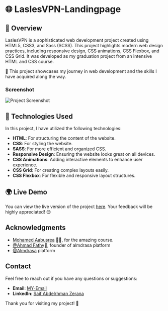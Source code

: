 ﻿# 🌐 LaslesVPN-Landingpage
 
## 📝 Overview
LaslesVPN is a sophisticated web development project created using HTML5, CSS3, and Sass (SCSS). This project highlights modern web design practices, including responsive design, CSS animations, CSS Flexbox, and CSS Grid. It was developed as my graduation project from an intensive HTML and CSS course.

🎉 This project showcases my journey in web development and the skills I have acquired along the way. 

### Screenshot

![Project Screenshot](images/Screenshot.png)


## 🚀 Technologies Used
In this project, I have utilized the following technologies:
- **HTML**: For structuring the content of the website.
- **CSS**: For styling the website.
- **SASS**: For more efficient and organized CSS.
- **Responsive Design**: Ensuring the website looks great on all devices.
- **CSS Animations**: Adding interactive elements to enhance user experience.
- **CSS Grid**: For creating complex layouts easily.
- **CSS Flexbox**: For flexible and responsive layout structures.

## 🌍 Live Demo

You can view the live version of the project [here]().
Your feedback will be highly appreciated! 😊

## Acknowledgments
- [ Mohamed Aabusrea](https://github.com/mohamedabusrea)  👨‍💻, for the amazing course.
- [@Ahmad Fathy](https://github.com/afkhalid)🌟, founder of almdrasa platform
-  [@Almdrasa](https://github.com/Almdrasa) platform

## Contact
Feel free to reach out if you have any questions or suggestions:
- **Email**: [MY-Email](mailto:saifzerana@gmail.com)
- **LinkedIn**: [Saif Abdelrhman Zerana](https://www.linkedin.com/in/saif-zerana/)

Thank you for visiting my project! 🚀
